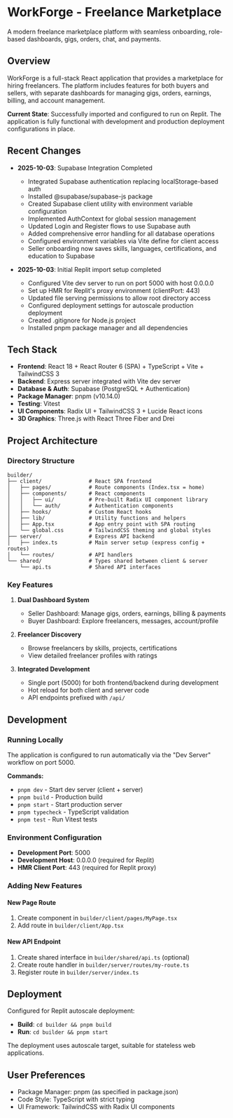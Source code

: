 # WorkForge - Freelance Marketplace

A modern freelance marketplace platform with seamless onboarding, role-based dashboards, gigs, orders, chat, and payments.

## Overview

WorkForge is a full-stack React application that provides a marketplace for hiring freelancers. The platform includes features for both buyers and sellers, with separate dashboards for managing gigs, orders, earnings, billing, and account management.

**Current State**: Successfully imported and configured to run on Replit. The application is fully functional with development and production deployment configurations in place.

## Recent Changes

- **2025-10-03**: Supabase Integration Completed
  - Integrated Supabase authentication replacing localStorage-based auth
  - Installed @supabase/supabase-js package
  - Created Supabase client utility with environment variable configuration
  - Implemented AuthContext for global session management
  - Updated Login and Register flows to use Supabase auth
  - Added comprehensive error handling for all database operations
  - Configured environment variables via Vite define for client access
  - Seller onboarding now saves skills, languages, certifications, and education to Supabase

- **2025-10-03**: Initial Replit import setup completed
  - Configured Vite dev server to run on port 5000 with host 0.0.0.0
  - Set up HMR for Replit's proxy environment (clientPort: 443)
  - Updated file serving permissions to allow root directory access
  - Configured deployment settings for autoscale production deployment
  - Created .gitignore for Node.js project
  - Installed pnpm package manager and all dependencies

## Tech Stack

- **Frontend**: React 18 + React Router 6 (SPA) + TypeScript + Vite + TailwindCSS 3
- **Backend**: Express server integrated with Vite dev server
- **Database & Auth**: Supabase (PostgreSQL + Authentication)
- **Package Manager**: pnpm (v10.14.0)
- **Testing**: Vitest
- **UI Components**: Radix UI + TailwindCSS 3 + Lucide React icons
- **3D Graphics**: Three.js with React Three Fiber and Drei

## Project Architecture

### Directory Structure

```
builder/
├── client/               # React SPA frontend
│   ├── pages/            # Route components (Index.tsx = home)
│   ├── components/       # React components
│   │   ├── ui/           # Pre-built Radix UI component library
│   │   └── auth/         # Authentication components
│   ├── hooks/            # Custom React hooks
│   ├── lib/              # Utility functions and helpers
│   ├── App.tsx           # App entry point with SPA routing
│   └── global.css        # TailwindCSS theming and global styles
├── server/               # Express API backend
│   ├── index.ts          # Main server setup (express config + routes)
│   └── routes/           # API handlers
└── shared/               # Types shared between client & server
    └── api.ts            # Shared API interfaces
```

### Key Features

1. **Dual Dashboard System**
   - Seller Dashboard: Manage gigs, orders, earnings, billing & payments
   - Buyer Dashboard: Explore freelancers, messages, account/profile

2. **Freelancer Discovery**
   - Browse freelancers by skills, projects, certifications
   - View detailed freelancer profiles with ratings

3. **Integrated Development**
   - Single port (5000) for both frontend/backend during development
   - Hot reload for both client and server code
   - API endpoints prefixed with `/api/`

## Development

### Running Locally

The application is configured to run automatically via the "Dev Server" workflow on port 5000.

**Commands:**
- `pnpm dev` - Start dev server (client + server)
- `pnpm build` - Production build
- `pnpm start` - Start production server
- `pnpm typecheck` - TypeScript validation
- `pnpm test` - Run Vitest tests

### Environment Configuration

- **Development Port**: 5000
- **Development Host**: 0.0.0.0 (required for Replit)
- **HMR Client Port**: 443 (required for Replit proxy)

### Adding New Features

#### New Page Route
1. Create component in `builder/client/pages/MyPage.tsx`
2. Add route in `builder/client/App.tsx`

#### New API Endpoint
1. Create shared interface in `builder/shared/api.ts` (optional)
2. Create route handler in `builder/server/routes/my-route.ts`
3. Register route in `builder/server/index.ts`

## Deployment

Configured for Replit autoscale deployment:
- **Build**: `cd builder && pnpm build`
- **Run**: `cd builder && pnpm start`

The deployment uses autoscale target, suitable for stateless web applications.

## User Preferences

- Package Manager: pnpm (as specified in package.json)
- Code Style: TypeScript with strict typing
- UI Framework: TailwindCSS with Radix UI components
